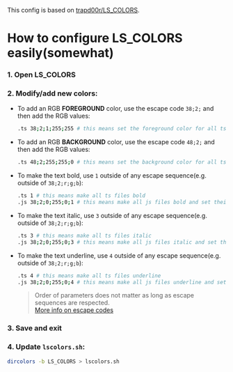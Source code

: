 This config is based on [trapd00r/LS_COLORS](https://github.com/trapd00r/LS_COLORS).

# How to configure LS_COLORS easily(somewhat)

### 1. Open LS_COLORS
### 2. Modify/add new colors:
  - To add an RGB **FOREGROUND** color, use the escape code `38;2;` and then add the RGB values:
    ```sh
    .ts 38;2;1;255;255 # this means set the foreground color for all ts files to R1 G255 B255
    ```
  - To add an RGB **BACKGROUND** color, use the escape code `48;2;` and then add the RGB values:
    ```sh
    .ts 48;2;255;255;0 # this means set the background color for all ts files to R255 G255 B0
    ```
  - To make the text bold, use `1` outside of any escape sequence(e.g. outside of `38;2;r;g;b`):
    ```sh
    .ts 1 # this means make all ts files bold
    .js 38;2;0;255;0;1 # this means make all js files bold and set their color to R0 G255 B0
    ```
  - To make the text italic, use `3` outside of any escape sequence(e.g. outside of `38;2;r;g;b`):
    ```sh
    .ts 3 # this means make all ts files italic
    .js 38;2;0;255;0;3 # this means make all js files italic and set their color to R0 G255 B0
    ```
  - To make the text underline, use `4` outside of any escape sequence(e.g. outside of `38;2;r;g;b`):
    ```sh
    .ts 4 # this means make all ts files underline
    .js 38;2;0;255;0;4 # this means make all js files underline and set their color to R0 G255 B0
    ```
    > Order of parameters does not matter as long as escape sequences are respected.  
    > [More info on escape codes](https://en.wikipedia.org/wiki/ANSI_escape_code)
### 3. Save and exit
### 4. Update `lscolors.sh`:
  ```sh
  dircolors -b LS_COLORS > lscolors.sh
  ```

